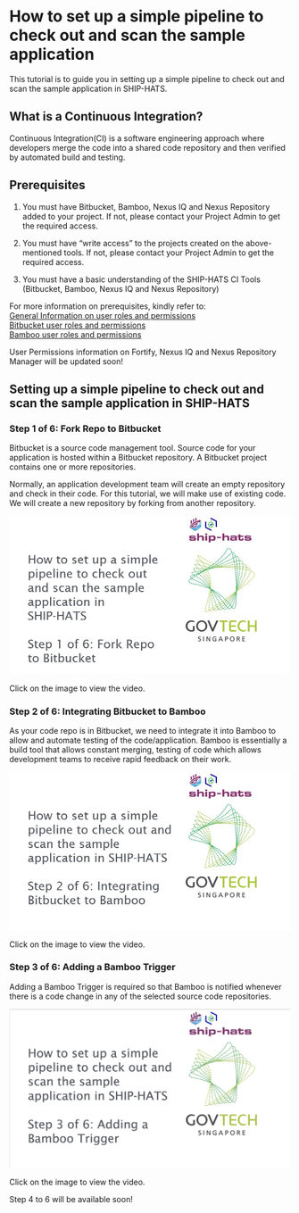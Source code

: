# How to set up a simple pipeline to check out and scan the sample application
This tutorial is to guide you in setting up a simple pipeline to check out and scan the sample application in SHIP-HATS.

## What is a Continuous Integration?
Continuous Integration(CI) is a software engineering approach where developers merge the code into a shared code repository and then verified by automated build and testing.

## Prerequisites
1. You must have Bitbucket, Bamboo, Nexus IQ and Nexus Repository added to your project.  If not, please contact your Project Admin to get the required access.

2. You must have “write access” to the projects created on the above-mentioned tools. If not, please contact your Project Admin to get the required access.

3. You must have a basic understanding of the SHIP-HATS CI Tools (Bitbucket, Bamboo, Nexus IQ and Nexus Repository)

For more information on prerequisites, kindly refer to: <br>
<a href="https://docs.developer.gov.sg/docs/ship-hats-documentation/#/user-roles-permissions">General Information on user roles and permissions</a><br>
<a href="https://docs.developer.gov.sg/docs/ship-hats-documentation/#/get-started/bitbucket-user-role">Bitbucket user roles and permissions</a><br>
<a href="https://docs.developer.gov.sg/docs/ship-hats-documentation/#/get-started/bamboo-user-roles">Bamboo user roles and permissions</a><br>

User Permissions information on Fortify, Nexus IQ and Nexus Repository Manager will be updated soon!

## Setting up a simple pipeline to check out and scan the sample application in SHIP-HATS

### Step 1 of 6: Fork Repo to Bitbucket
Bitbucket is a source code management tool. Source code for your application is hosted within a Bitbucket repository. A Bitbucket project contains one or more repositories.  

Normally, an application development team will create an empty repository and check in their code. For this tutorial, we will make use of existing code. We will create a new repository by forking from another repository. 

[![Step 1 of 6](Slide1.jpg)](https://youtu.be/y0znQiheC4Q)

Click on the image to view the video.


### Step 2 of 6: Integrating Bitbucket to Bamboo
As your code repo is in Bitbucket, we need to integrate it into Bamboo to allow and automate testing of the code/application. Bamboo is essentially a build tool that allows constant merging, testing of code  which allows  development teams to receive rapid feedback on their work.

[![Step 2 of 6](Slide6.jpg)](https://youtu.be/8ky79S2YfRg)

Click on the image to view the video.

### Step 3 of 6: Adding a Bamboo Trigger
Adding a Bamboo Trigger is required so that Bamboo is notified whenever there is a code change in any of the selected source code repositories. 

[![Step 3 of 6](slide19.png)](https://youtu.be/LyBSH4T4Lc4)

Click on the image to view the video.

Step 4 to 6 will be available soon!
